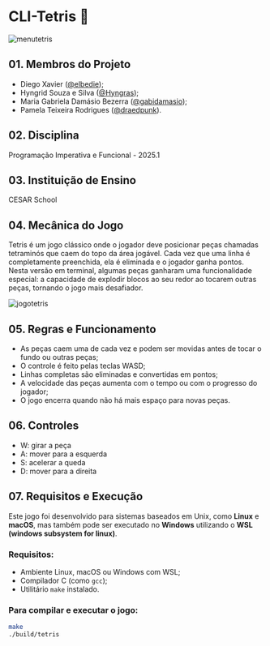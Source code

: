 # CLI-Tetris 🧩
![menutetris](https://github.com/user-attachments/assets/9c4723d6-bbff-4756-bb81-7771849a2f73)

## 01. Membros do Projeto
- Diego Xavier ([@elbedie](https://github.com/elbedie));
- Hyngrid Souza e Silva ([@Hyngras](https://github.com/Hyngras));
- Maria Gabriela Damásio Bezerra ([@gabidamasio](https://github.com/gabidamasio));
- Pamela Teixeira Rodrigues ([@draedpunk](https://github.com/draedpunk)).

## 02. Disciplina
Programação Imperativa e Funcional - 2025.1

## 03. Instituição de Ensino
CESAR School

## 04. Mecânica do Jogo
Tetris é um jogo clássico onde o jogador deve posicionar peças chamadas tetraminós que caem do topo da área jogável. Cada vez que uma linha é completamente preenchida, ela é eliminada e o jogador ganha pontos.
Nesta versão em terminal, algumas peças ganharam uma funcionalidade especial: a capacidade de explodir blocos ao seu redor ao tocarem outras peças, tornando o jogo mais desafiador.

![jogotetris](https://github.com/user-attachments/assets/d84f1c2b-3d64-4749-8b22-9d7ceeaba754)

## 05. Regras e Funcionamento 

- As peças caem uma de cada vez e podem ser movidas antes de tocar o fundo ou outras peças;
- O controle é feito pelas teclas WASD;
- Linhas completas são eliminadas e convertidas em pontos;
- A velocidade das peças aumenta com o tempo ou com o progresso do jogador;
- O jogo encerra quando não há mais espaço para novas peças.

## 06. Controles
- W: girar a peça
- A: mover para a esquerda
- S: acelerar a queda
- D: mover para a direita

## 07. Requisitos e Execução

Este jogo foi desenvolvido para sistemas baseados em Unix, como **Linux** e **macOS**, mas também pode ser executado no **Windows** utilizando o **WSL (windows subsystem for linux)**.

### Requisitos:
- Ambiente Linux, macOS ou Windows com WSL;
- Compilador C (como `gcc`);
- Utilitário `make` instalado.

### Para compilar e executar o jogo:

```bash
make
./build/tetris


